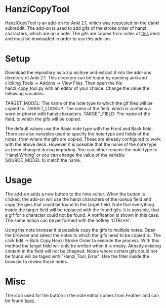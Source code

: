 # HanziCopyTool

HanziCopyTool is an add-on for Anki 2.1, which was requested on the r/anki subreddit.
The add-on is used to add gifs of the stroke order of hanzi characters, which are on a note.
The gifs are copied from notes of [this](https://ankiweb.net/shared/info/39888802) deck and must be dowloaded in order to use this add-on.

# Setup
Download the repository as a zip archive and extract it into the add-ons directory of Anki 2.1.
This directory can be found by opening anki and clicking Tools -> Addons -> View Files.
Then open the file hanzi_copy_tool.py with an editor of your choice.
Change the value the following variables:

TARGET_MODEL: The name of the note type to which the gif files will be copied to. TARGET_LOOKUP: The name of the field, which is contains a word or pharse with hanzi characters.
TARGET_FIELD: The name of the field, to which the gifs will be copied.

The default values use the Basic note type with the Front and Back field.
There are also variables used to specify the note type and fields of the notes, from where the gifs are copied.
These are already configured to work with the above deck.
However it is possible that the name of the note type as been changed during importing.
You can either rename the note type to 'Hanzi Writing' or you can change the value of the variable SOURCE_MODEL to match the name.


# Usage
The add-on adds a new button to the note editor.
When the button is clicked, the add-on will use the hanzi characters of the lookup field and copy the givs that could be found to the target field.
Note that everything inside the target field will be replaced with the found gifs.
It is possible, that a gif for a character could not be found.
A notification is shown in this case.
The same action can be performed with the hotkey 'CTRL+H'.

Using the note browser it is possible copy the gifs to multiple notes.
Open the browser and select the notes to which the gifs need to be copied to.
The click Edit -> Bulk Copy Hanzi Stroke Order to execute the process.
With this method the target field will only be written when it is empty.
Already existing content in the field will not be chagned.
Notes where certain gifs could not be found will be taged with "Hanzi_Tool_Error".
Use the filter inside the browser to review those notes.

# Misc
The icon used for the button in the note editor comes from Feather and can be found [here](https://feathericons.com/). 
